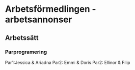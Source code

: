 # Arbetsförmedlingen - arbetsannonser

## Arbetssätt 

### Parprogramering 

Par1:Jessica & Ariadna
Par2: Emmi & Doris
Par2: Ellinor & Filip
